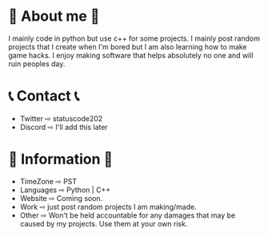 # 💖 About me 💖
  I mainly code in python but use c++ for some projects. I mainly post random projects that I create when I'm bored but I am also learning how to make game hacks. I enjoy making software that helps absolutely no one and will ruin peoples day.

# 📞 Contact 📞
  - Twitter ⇨ statuscode202
  - Discord ⇨ I'll add this later

# 💬 Information 💬
- TimeZone  ⇨ PST
- Languages ⇨ Python | C++
- Website   ⇨ Coming soon.
- Work      ⇨ just post random projects I am making/made.
- Other     ⇨ Won't be held accountable for any damages that may be caused by my projects. Use them at your own risk.
